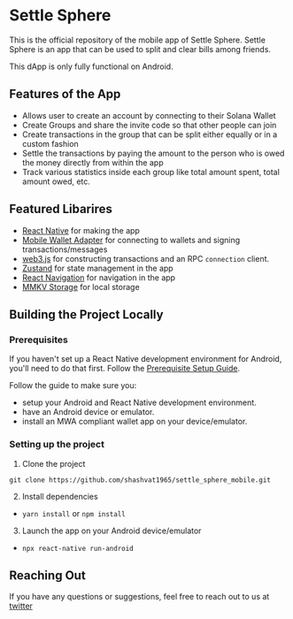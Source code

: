 # Settle Sphere 

This is the official repository of the mobile app of Settle Sphere. Settle Sphere is an app that can be used to split and clear bills among friends.

This dApp is only fully functional on Android.

## Features of the App
- Allows user to create an account by connecting to their Solana Wallet
- Create Groups and share the invite code so that other people can join
- Create transactions in the group that can be split either equally or in a custom fashion
- Settle the transactions by paying the amount to the person who is owed the money directly from within the app
- Track various statistics inside each group like total amount spent, total amount owed, etc.

## Featured Libarires
- [React Native](https://reactnative.dev) for making the app
- [Mobile Wallet Adapter](https://github.com/solana-mobile/mobile-wallet-adapter/tree/main/js/packages/mobile-wallet-adapter-protocol) for connecting to wallets and signing transactions/messages
- [web3.js](https://solana-labs.github.io/solana-web3.js/) for constructing transactions and an RPC `connection` client.
- [Zustand](https://zustand-demo.pmnd.rs/) for state management in the app
- [React Navigation](https://reactnavigation.org) for navigation in the app
- [MMKV Storage](https://github.com/mrousavy/react-native-mmkv) for local storage

## Building the Project Locally
### Prerequisites

If you haven't set up a React Native development environment for Android, you'll need to do that first. Follow the [Prerequisite Setup Guide](https://docs.solanamobile.com/getting-started/development-setup).

Follow the guide to make sure you:
- setup your Android and React Native development environment.
- have an Android device or emulator.
- install an MWA compliant wallet app on your device/emulator.
   
### Setting up the project
1. Clone the project
```
git clone https://github.com/shashvat1965/settle_sphere_mobile.git
```
2. Install dependencies
- `yarn install` or `npm install`
3. Launch the app on your Android device/emulator
- `npx react-native run-android`

## Reaching Out
If you have any questions or suggestions, feel free to reach out to us at [twitter](https://twitter.com/0x__carnage)



